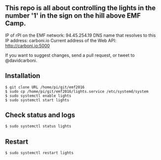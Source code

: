 ## This repo is all about controlling the lights in the number '1' in the sign on the hill above EMF Camp.

IP of rPI on the EMF network: 94.45.254.19
DNS name that resolves to this IP address: carboni.io
Current address of the Web API: http://carboni.io:5000

If you want to suggest changes, send a pull request, or tweet to @davidcarboni.

## Installation

```
$ git clone URL /home/pi/git/emf2016
$ sudo cp /home/pi/git/emf2016/lights.service /etc/systemd/system
$ sudo systemctl enable lights
$ sudo systemctl start lights
```

## Check status and logs

```bash
$ sudo systemctl status lights
```

## Restart

```bash
$ sudo systemctl restart lights
```


